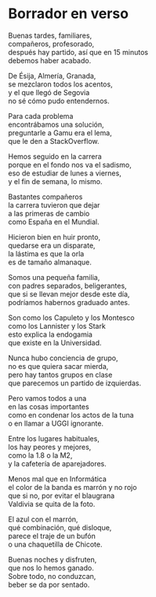 Borrador en verso
=================

Buenas tardes, familiares,  
compañeros, profesorado,  
después hay partido, así que en 15 minutos  
debemos haber acabado.

De Ésija, Almería, Granada,  
se mezclaron todos los acentos,  
y el que llegó de Segovia  
no sé cómo pudo entendernos.

Para cada problema  
encontrábamos una solución,  
preguntarle a Gamu era el lema,  
que le den a StackOverflow.

Hemos seguido en la carrera  
porque en el fondo nos va el sadismo,  
eso de estudiar de lunes a viernes,  
y el fin de semana, lo mismo.

Bastantes compañeros  
la carrera tuvieron que dejar  
a las primeras de cambio  
como España en el Mundial.

Hicieron bien en huir pronto,  
quedarse era un disparate,  
la lástima es que la orla  
es de tamaño almanaque.  


Somos una pequeña familia,  
con padres separados, beligerantes,  
que si se llevan mejor desde este día,  
podríamos habernos graduado antes.

Son como los Capuleto y los Montesco  
como los Lannister y los Stark  
esto explica la endogamia  
que existe en la Universidad.

Nunca hubo conciencia de grupo,  
no es que quiera sacar mierda,  
pero hay tantos grupos en clase  
que parecemos un partido de izquierdas.

Pero vamos todos a una  
en las cosas importantes  
como en condenar los actos de la tuna  
o en llamar a UGGI ignorante.

Entre los lugares habituales,  
los hay peores y mejores,  
como la 1.8 o la M2,  
y la cafetería de aparejadores.

Menos mal que en Informática  
el color de la banda es marrón y no rojo  
que si no, por evitar el blaugrana  
Valdivia se quita de la foto.

El azul con el marrón,  
qué combinación, qué disloque,  
parece el traje de un bufón  
o una chaquetilla de Chicote.

Buenas noches y disfruten,  
que nos lo hemos ganado.    
Sobre todo, no conduzcan,    
beber se da por sentado.

